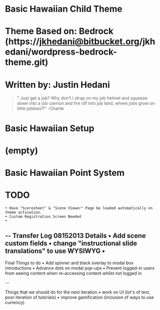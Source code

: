 
#		Basic Hawaiian Child Theme
#		Theme Based on: Bedrock (https://jkhedani@bitbucket.org/jkhedani/wordpress-bedrock-theme.git)
#		Written by: Justin Hedani

> " Just get a job? Why don’t I strap on my job helmet and squeeze down into a job cannon and fire off into job land, where jobs grow on little jobbies?!" -Charlie

# Basic Hawaiian Setup
# (empty)

# Basic Hawaiian Point System

# TODO
	• Have "Scoresheet" & "Scene Viewer" Page be loaded automatically on theme activation.
	• Custom Registration Screen Needed
	• 

--
Transfer Log 08152013 Details
• Add scene custom fields
• change "instructional slide translations" to use WYSIWYG
• 
--

Final Things to do
• Add spinner and black overlay to modal box introductions
• Advance dots on modal pop-ups
• Prevent logged-in users from seeing content when re-accessing content whilst not logged in

--

Things that we should do for the next iteration
• work on UI (lot's of text, poor iteration of tutorials)
• improve gamification (inclusion of ways to use currency)